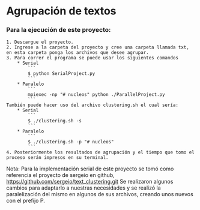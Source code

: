 # Agrupación de textos

### Para la ejecución de este proyecto:
    1. Descargue el proyecto.
    2. Ingrese a la carpeta del proyecto y cree una carpeta llamada txt, en esta carpeta ponga los archivos que desee agrupar.
    3. Para correr el programa se puede usar los siguientes comandos 
        * Serial
            ```
            $ python SerialProject.py
            ```
        * Paralelo 
            ```
            mpiexec -np "# nucleos" python ./ParallelProject.py
            ```
    También puede hacer uso del archivo clustering.sh el cual sería:
        * Serial
            ```
            $ ./clustering.sh -s
            ```
        * Paralelo
            ```
            $ ./clustering.sh -p "# nucleos"
            ```
    4. Posteriormente los resultados de agrupación y el tiempo que tomo el proceso serán impresos en su terminal.


Nota: Para la implementación serial de este proyecto se tomó como referencia el proyecto de sergeio en github, https://github.com/sergeio/text_clustering.git Se realizaron algunos cambios para adaptarlo a nuestras necesidades y se realizó la paralelización del mismo en algunos de sus archivos, creando unos nuevos con el prefijo P.
